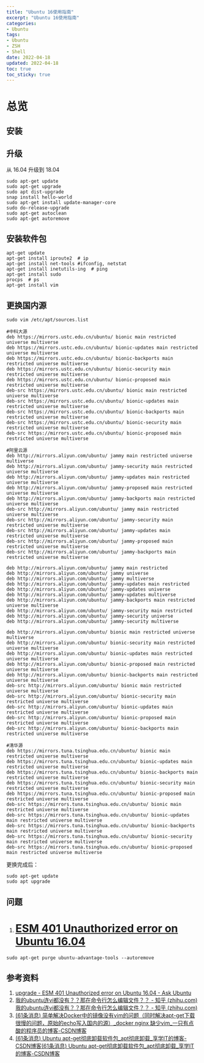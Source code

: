 ```yaml
---
title: "Ubuntu 16使用指南"
excerpt: "Ubuntu 16使用指南"
categories:
- Ubuntu
tags:
- Ubuntu
- ZSH
- Shell
date: 2022-04-18
updated: 2022-04-18
toc: true
toc_sticky: true
---
```

# 总览

## 安装

## 升级

从 16.04 升级到 18.04

```shell
sudo apt-get update
sudo apt-get upgrade
sudo apt dist-upgrade
snap install hello-world
sudo apt-get install update-manager-core
sudo do-release-upgrade
sudo apt-get autoclean
sudo apt-get autoremove
```

## 安装软件包

```shell
apt-get update
apt-get install iproute2  # ip
apt-get install net-tools #ifconfig, netstat
apt-get install inetutils-ing  # ping
apt-get install sudo
procps  # ps
apt-get install vim
```

## 更换国内源

`sudo vim /etc/apt/sources.list`

```shell
#中科大源
deb https://mirrors.ustc.edu.cn/ubuntu/ bionic main restricted universe multiverse
deb https://mirrors.ustc.edu.cn/ubuntu/ bionic-updates main restricted universe multiverse
deb https://mirrors.ustc.edu.cn/ubuntu/ bionic-backports main restricted universe multiverse
deb https://mirrors.ustc.edu.cn/ubuntu/ bionic-security main restricted universe multiverse
deb https://mirrors.ustc.edu.cn/ubuntu/ bionic-proposed main restricted universe multiverse
deb-src https://mirrors.ustc.edu.cn/ubuntu/ bionic main restricted universe multiverse
deb-src https://mirrors.ustc.edu.cn/ubuntu/ bionic-updates main restricted universe multiverse
deb-src https://mirrors.ustc.edu.cn/ubuntu/ bionic-backports main restricted universe multiverse
deb-src https://mirrors.ustc.edu.cn/ubuntu/ bionic-security main restricted universe multiverse
deb-src https://mirrors.ustc.edu.cn/ubuntu/ bionic-proposed main restricted universe multiverse

#阿里云源
deb http://mirrors.aliyun.com/ubuntu/ jammy main restricted universe multiverse
deb http://mirrors.aliyun.com/ubuntu/ jammy-security main restricted universe multiverse
deb http://mirrors.aliyun.com/ubuntu/ jammy-updates main restricted universe multiverse
deb http://mirrors.aliyun.com/ubuntu/ jammy-proposed main restricted universe multiverse
deb http://mirrors.aliyun.com/ubuntu/ jammy-backports main restricted universe multiverse
deb-src http://mirrors.aliyun.com/ubuntu/ jammy main restricted universe multiverse
deb-src http://mirrors.aliyun.com/ubuntu/ jammy-security main restricted universe multiverse
deb-src http://mirrors.aliyun.com/ubuntu/ jammy-updates main restricted universe multiverse
deb-src http://mirrors.aliyun.com/ubuntu/ jammy-proposed main restricted universe multiverse
deb-src http://mirrors.aliyun.com/ubuntu/ jammy-backports main restricted universe multiverse

deb http://mirrors.aliyun.com/ubuntu/ jammy main restricted
deb http://mirrors.aliyun.com/ubuntu/ jammy universe
deb http://mirrors.aliyun.com/ubuntu/ jammy multiverse
deb http://mirrors.aliyun.com/ubuntu/ jammy-updates main restricted
deb http://mirrors.aliyun.com/ubuntu/ jammy-updates universe
deb http://mirrors.aliyun.com/ubuntu/ jammy-updates multiverse
deb http://mirrors.aliyun.com/ubuntu/ jammy-backports main restricted universe multiverse
deb http://mirrors.aliyun.com/ubuntu/ jammy-security main restricted
deb http://mirrors.aliyun.com/ubuntu/ jammy-security universe
deb http://mirrors.aliyun.com/ubuntu/ jammy-security multiverse

deb http://mirrors.aliyun.com/ubuntu/ bionic main restricted universe multiverse
deb http://mirrors.aliyun.com/ubuntu/ bionic-security main restricted universe multiverse
deb http://mirrors.aliyun.com/ubuntu/ bionic-updates main restricted universe multiverse
deb http://mirrors.aliyun.com/ubuntu/ bionic-proposed main restricted universe multiverse
deb http://mirrors.aliyun.com/ubuntu/ bionic-backports main restricted universe multiverse
deb-src http://mirrors.aliyun.com/ubuntu/ bionic main restricted universe multiverse
deb-src http://mirrors.aliyun.com/ubuntu/ bionic-security main restricted universe multiverse
deb-src http://mirrors.aliyun.com/ubuntu/ bionic-updates main restricted universe multiverse
deb-src http://mirrors.aliyun.com/ubuntu/ bionic-proposed main restricted universe multiverse
deb-src http://mirrors.aliyun.com/ubuntu/ bionic-backports main restricted universe multiverse

#清华源
deb https://mirrors.tuna.tsinghua.edu.cn/ubuntu/ bionic main restricted universe multiverse
deb https://mirrors.tuna.tsinghua.edu.cn/ubuntu/ bionic-updates main restricted universe multiverse
deb https://mirrors.tuna.tsinghua.edu.cn/ubuntu/ bionic-backports main restricted universe multiverse
deb https://mirrors.tuna.tsinghua.edu.cn/ubuntu/ bionic-security main restricted universe multiverse
deb https://mirrors.tuna.tsinghua.edu.cn/ubuntu/ bionic-proposed main restricted universe multiverse
deb-src https://mirrors.tuna.tsinghua.edu.cn/ubuntu/ bionic main restricted universe multiverse
deb-src https://mirrors.tuna.tsinghua.edu.cn/ubuntu/ bionic-updates main restricted universe multiverse
deb-src https://mirrors.tuna.tsinghua.edu.cn/ubuntu/ bionic-backports main restricted universe multiverse
deb-src https://mirrors.tuna.tsinghua.edu.cn/ubuntu/ bionic-security main restricted universe multiverse
deb-src https://mirrors.tuna.tsinghua.edu.cn/ubuntu/ bionic-proposed main restricted universe multiverse
```

更换完成后：

```shell
sudo apt-get update
sudo apt upgrade
```

## 问题

1. # [ESM 401 Unauthorized error on Ubuntu 16.04](https://askubuntu.com/questions/1371293/esm-401-unauthorized-error-on-ubuntu-16-04)

```shell
sudo apt-get purge ubuntu-advantage-tools --autoremove
```

## 参考资料

1. [upgrade - ESM 401 Unauthorized error on Ubuntu 16.04 - Ask Ubuntu](https://askubuntu.com/questions/1371293/esm-401-unauthorized-error-on-ubuntu-16-04)
2. [我的ubuntu连vi都没有？？那在命令行怎么编辑文件？？ - 知乎 (zhihu.com)](https://zhuanlan.zhihu.com/p/67066631)[我的ubuntu连vi都没有？？那在命令行怎么编辑文件？？ - 知乎 (zhihu.com)](https://zhuanlan.zhihu.com/p/67066631)
3. [(61条消息) 简单解决Docker中的镜像没有vim的问题（同时解决apt-get下载很慢的问题，原始的echo写入国内的源）_docker nginx 缺少vim_一只有点酸的程序员的博客-CSDN博客](https://blog.csdn.net/weixin_44598727/article/details/108300731)
4. [(61条消息) Ubuntu apt-get彻底卸载软件包_apt彻底卸载_享学IT的博客-CSDN博客](https://blog.csdn.net/get_set/article/details/51276609)[(61条消息) Ubuntu apt-get彻底卸载软件包_apt彻底卸载_享学IT的博客-CSDN博客](https://blog.csdn.net/get_set/article/details/51276609)
